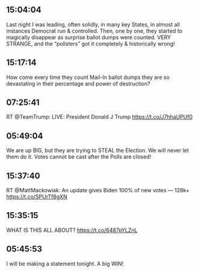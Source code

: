 ## 15:04:04
Last night I was leading, often solidly, in many key States, in almost all instances Democrat run &amp; controlled. Then, one by one, they started to magically disappear as surprise ballot dumps were counted. VERY STRANGE, and the “pollsters” got it completely &amp; historically wrong!
## 15:17:14
How come every time they count Mail-In ballot dumps they are so devastating in their percentage and power of destruction?
## 07:25:41
RT @TeamTrump: LIVE: President Donald J Trump https://t.co/J7hhaUPUf0
## 05:49:04
We are up BIG, but they are trying to STEAL the Election. We will never let them do it. Votes cannot be cast after the Polls are closed!
## 15:37:40
RT @MattMackowiak: An update gives Biden 100% of new votes — 128k+ https://t.co/SPUrTf8gXN
## 15:35:15
WHAT IS THIS ALL ABOUT? https://t.co/6487pYLZnL
## 05:45:53
I will be making a statement tonight. A big WIN!
